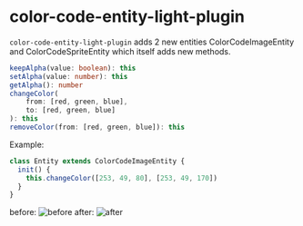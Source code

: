 # color-code-entity-light-plugin

`color-code-entity-light-plugin` adds 2 new entities ColorCodeImageEntity and ColorCodeSpriteEntity which itself adds new methods.

```ts
keepAlpha(value: boolean): this
setAlpha(value: number): this
getAlpha(): number
changeColor(
    from: [red, green, blue],
    to: [red, green, blue]
): this
removeColor(from: [red, green, blue]): this
```

Example:

```js
class Entity extends ColorCodeImageEntity {
  init() {
    this.changeColor([253, 49, 80], [253, 49, 170])
  }
}
```

before:
![before](https://cdn.discordapp.com/attachments/520619420310175746/740643241535471696/image0.png)
after:
![after](https://cdn.discordapp.com/attachments/520619420310175746/740643245553483937/image1.png)
